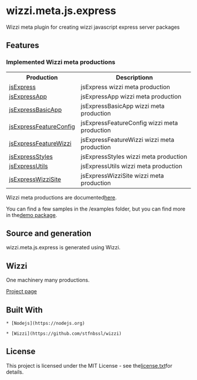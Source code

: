 # wizzi.meta.js.express

Wizzi meta plugin for creating wizzi javascript express server packages


## Features
### Implemented Wizzi meta productions

<table>
<tr>
<th>Production<th>Descriptionn</tr>
<tr>
<td>
<a href https://github.com//wizzi.meta.js.express/tree/master/.wizzi/ittf/lib/wizzi/productions/jsExpress.wfproduction.ittf>jsExpress</a><td>jsExpress wizzi meta production</td>
</tr>
<tr>
<td>
<a href https://github.com//wizzi.meta.js.express/tree/master/.wizzi/ittf/lib/wizzi/productions/jsExpressApp.wfproduction.ittf>jsExpressApp</a><td>jsExpressApp wizzi meta production</td>
</tr>
<tr>
<td>
<a href https://github.com//wizzi.meta.js.express/tree/master/.wizzi/ittf/lib/wizzi/productions/jsExpressBasicApp.wfproduction.ittf>jsExpressBasicApp</a><td>jsExpressBasicApp wizzi meta production</td>
</tr>
<tr>
<td>
<a href https://github.com//wizzi.meta.js.express/tree/master/.wizzi/ittf/lib/wizzi/productions/jsExpressFeatureConfig.wfproduction.ittf>jsExpressFeatureConfig</a><td>jsExpressFeatureConfig wizzi meta production</td>
</tr>
<tr>
<td>
<a href https://github.com//wizzi.meta.js.express/tree/master/.wizzi/ittf/lib/wizzi/productions/jsExpressFeatureWizzi.wfproduction.ittf>jsExpressFeatureWizzi</a><td>jsExpressFeatureWizzi wizzi meta production</td>
</tr>
<tr>
<td>
<a href https://github.com//wizzi.meta.js.express/tree/master/.wizzi/ittf/lib/wizzi/productions/jsExpressStyles.wfproduction.ittf>jsExpressStyles</a><td>jsExpressStyles wizzi meta production</td>
</tr>
<tr>
<td>
<a href https://github.com//wizzi.meta.js.express/tree/master/.wizzi/ittf/lib/wizzi/productions/jsExpressUtils.wfproduction.ittf>jsExpressUtils</a><td>jsExpressUtils wizzi meta production</td>
</tr>
<tr>
<td>
<a href https://github.com//wizzi.meta.js.express/tree/master/.wizzi/ittf/lib/wizzi/productions/jsExpressWizziSite.wfproduction.ittf>jsExpressWizziSite</a><td>jsExpressWizziSite wizzi meta production</td>
</tr>
</table>



<p>Wizzi meta productions are documented<a href="https://stfnbssl.github.io/wizzi/docs/wizziplugins.html">here</a>.</p>



<p>You can find a few samples in the /examples folder, but you can find more in the<a href="https://github.com/wizzifactory/wizzi/tree/master/packages/wizzi-demo/.wizzi/ittf/examples/advanced/plugins">demo package</a>.</p>

## Source and generation
wizzi.meta.js.express is generated using Wizzi.


## Wizzi

One machinery many productions.



<p><a href="https://stfnbssl.github.io/wizzi">Project page</a></p>

## Built With
    * [Nodejs](https://nodejs.org)
    
    * [Wizzi](https://github.com/stfnbssl/wizzi)
    

## License

<p>This project is licensed under the MIT License - see the<a href="license.txt">license.txt</a>for details.</p>

